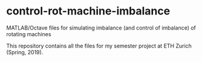 # control-rot-machine-imbalance
MATLAB/Octave files for simulating imbalance (and control of imbalance) of rotating machines

This repository contains all the files for my semester project at ETH Zurich (Spring, 2019).
